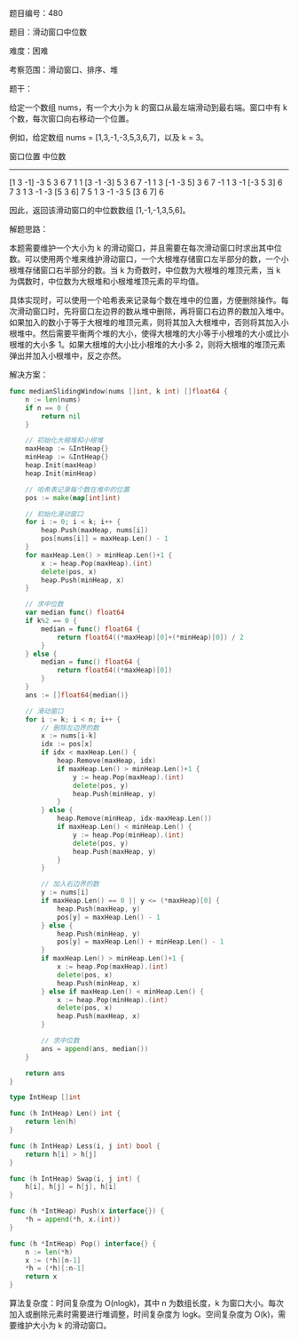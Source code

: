 题目编号：480

题目：滑动窗口中位数

难度：困难

考察范围：滑动窗口、排序、堆

题干：

给定一个数组 nums，有一个大小为 k 的窗口从最左端滑动到最右端。窗口中有 k 个数，每次窗口向右移动一个位置。

例如，给定数组 nums = [1,3,-1,-3,5,3,6,7]，以及 k = 3。

窗口位置                      中位数
---------------               -----
[1  3  -1] -3  5  3  6  7       1
 1 [3  -1  -3] 5  3  6  7      -1
 1  3 [-1  -3  5] 3  6  7      -1
 1  3  -1 [-3  5  3] 6  7       3
 1  3  -1  -3 [5  3  6] 7       5
 1  3  -1  -3  5 [3  6  7]      6

因此，返回该滑动窗口的中位数数组 [1,-1,-1,3,5,6]。

解题思路：

本题需要维护一个大小为 k 的滑动窗口，并且需要在每次滑动窗口时求出其中位数。可以使用两个堆来维护滑动窗口，一个大根堆存储窗口左半部分的数，一个小根堆存储窗口右半部分的数。当 k 为奇数时，中位数为大根堆的堆顶元素，当 k 为偶数时，中位数为大根堆和小根堆堆顶元素的平均值。

具体实现时，可以使用一个哈希表来记录每个数在堆中的位置，方便删除操作。每次滑动窗口时，先将窗口左边界的数从堆中删除，再将窗口右边界的数加入堆中。如果加入的数小于等于大根堆的堆顶元素，则将其加入大根堆中，否则将其加入小根堆中。然后需要平衡两个堆的大小，使得大根堆的大小等于小根堆的大小或比小根堆的大小多 1。如果大根堆的大小比小根堆的大小多 2，则将大根堆的堆顶元素弹出并加入小根堆中，反之亦然。

解决方案：

```go
func medianSlidingWindow(nums []int, k int) []float64 {
    n := len(nums)
    if n == 0 {
        return nil
    }

    // 初始化大根堆和小根堆
    maxHeap := &IntHeap{}
    minHeap := &IntHeap{}
    heap.Init(maxHeap)
    heap.Init(minHeap)

    // 哈希表记录每个数在堆中的位置
    pos := make(map[int]int)

    // 初始化滑动窗口
    for i := 0; i < k; i++ {
        heap.Push(maxHeap, nums[i])
        pos[nums[i]] = maxHeap.Len() - 1
    }
    for maxHeap.Len() > minHeap.Len()+1 {
        x := heap.Pop(maxHeap).(int)
        delete(pos, x)
        heap.Push(minHeap, x)
    }

    // 求中位数
    var median func() float64
    if k%2 == 0 {
        median = func() float64 {
            return float64((*maxHeap)[0]+(*minHeap)[0]) / 2
        }
    } else {
        median = func() float64 {
            return float64((*maxHeap)[0])
        }
    }
    ans := []float64{median()}

    // 滑动窗口
    for i := k; i < n; i++ {
        // 删除左边界的数
        x := nums[i-k]
        idx := pos[x]
        if idx < maxHeap.Len() {
            heap.Remove(maxHeap, idx)
            if maxHeap.Len() > minHeap.Len()+1 {
                y := heap.Pop(maxHeap).(int)
                delete(pos, y)
                heap.Push(minHeap, y)
            }
        } else {
            heap.Remove(minHeap, idx-maxHeap.Len())
            if maxHeap.Len() < minHeap.Len() {
                y := heap.Pop(minHeap).(int)
                delete(pos, y)
                heap.Push(maxHeap, y)
            }
        }

        // 加入右边界的数
        y := nums[i]
        if maxHeap.Len() == 0 || y <= (*maxHeap)[0] {
            heap.Push(maxHeap, y)
            pos[y] = maxHeap.Len() - 1
        } else {
            heap.Push(minHeap, y)
            pos[y] = maxHeap.Len() + minHeap.Len() - 1
        }
        if maxHeap.Len() > minHeap.Len()+1 {
            x := heap.Pop(maxHeap).(int)
            delete(pos, x)
            heap.Push(minHeap, x)
        } else if maxHeap.Len() < minHeap.Len() {
            x := heap.Pop(minHeap).(int)
            delete(pos, x)
            heap.Push(maxHeap, x)
        }

        // 求中位数
        ans = append(ans, median())
    }

    return ans
}

type IntHeap []int

func (h IntHeap) Len() int {
    return len(h)
}

func (h IntHeap) Less(i, j int) bool {
    return h[i] > h[j]
}

func (h IntHeap) Swap(i, j int) {
    h[i], h[j] = h[j], h[i]
}

func (h *IntHeap) Push(x interface{}) {
    *h = append(*h, x.(int))
}

func (h *IntHeap) Pop() interface{} {
    n := len(*h)
    x := (*h)[n-1]
    *h = (*h)[:n-1]
    return x
}
```

算法复杂度：时间复杂度为 O(nlogk)，其中 n 为数组长度，k 为窗口大小。每次加入或删除元素时需要进行堆调整，时间复杂度为 logk。空间复杂度为 O(k)，需要维护大小为 k 的滑动窗口。
